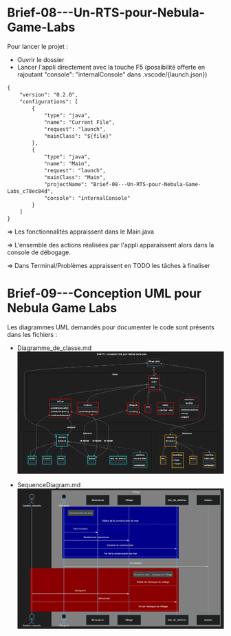 # Brief-08---Un-RTS-pour-Nebula-Game-Labs

Pour lancer le projet :
- Ouvrir le dossier
- Lancer l'appli directement avec la touche F5 (possibilité offerte en rajoutant "console": "internalConsole" dans .vscode/{launch.json})

````
{
    "version": "0.2.0",
    "configurations": [
        {
            "type": "java",
            "name": "Current File",
            "request": "launch",
            "mainClass": "${file}"
        },
        {
            "type": "java",
            "name": "Main",
            "request": "launch",
            "mainClass": "Main",
            "projectName": "Brief-08---Un-RTS-pour-Nebula-Game-Labs_c78ec84d",
            "console": "internalConsole"
        }
    ]
}
````

=> Les fonctionnalités appraissent dans le Main.java

=> L'ensemble des actions réalisées par l'appli apparaissent alors dans la console de débogage.

=> Dans Terminal/Problèmes appraissent en TODO les tâches à finaliser

# Brief-09---Conception UML pour Nebula Game Labs

Les diagrammes UML demandés pour documenter le code sont présents dans les fichiers : 

- Diagramme_de_classe.md
![Diagramme de classe](image-1.png)

- SequenceDiagram.md
![Diagramme de séquences](image.png)


